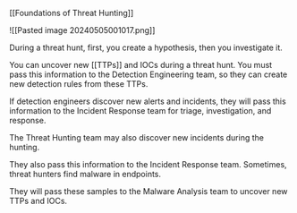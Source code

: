 [[Foundations of Threat Hunting]]

![[Pasted image 20240505001017.png]]

During a threat hunt, first, you create a hypothesis, then you investigate it. 

You can uncover new [[TTPs]] and IOCs during a threat hunt. You must pass this information to the Detection Engineering team, so they can create new detection rules from these TTPs. 

If detection engineers discover new alerts and incidents, they will pass this information to the Incident Response team for triage, investigation, and response.

The Threat Hunting team may also discover new incidents during the hunting. 

They also pass this information to the Incident Response team. 
Sometimes, threat hunters find malware in endpoints. 

They will pass these samples to the Malware Analysis team to uncover new TTPs and IOCs.